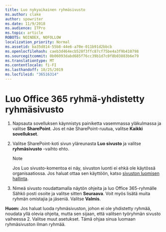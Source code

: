 ```yaml
---
title: Luo nykyaikainen ryhmäsivusto
ms.author: clake
author: spowriter
ms.date: 11/9/2018
ms.audience: ITPro
ms.topic: article
ROBOTS: NOINDEX, NOFOLLOW
localization_priority: Normal
ms.assetid: ba35d814-55b8-44e6-a70e-011b91d2bbcb
ms.openlocfilehash: caeb3d464ecb528f3ffc87cf75be4a3f9b410798
ms.sourcegitcommit: 0b06093dabd685f76cc39b1d7c0f8b03883b6e79
ms.translationtype: MT
ms.contentlocale: fi-FI
ms.lasthandoff: 10/25/2019
ms.locfileid: "36516314"
---
```

# <a name="create-an-office-365-group-connected-team-site"></a>Luo Office 365 ryhmä-yhdistetty ryhmäsivusto

1. Napsauta sovelluksen käynnistys painiketta vasemmassa yläkulmassa ja valitse **SharePoint**. Jos et näe SharePoint-ruutua, valitse **Kaikki sovellukset**.
    
2. Valitse SharePoint-koti sivun yläreunasta **Luo sivusto** ja valitse **ryhmäsivusto** -vaihto ehto. 
    
    > [!NOTE]
    > Jos Luo sivusto-komentoa ei näy, sivuston luonti ei ehkä ole käytössä organisaatiossa. Jos haluat ottaa sen käyttöön, katso [sivuston luomisen hallinta](https://go.microsoft.com/fwlink/?linkid=2009644). 
  
3. Nimeä sivusto noudattamalla näytön ohjeita ja luo Office 365-ryhmälle Sähkö posti osoite ja valitse sitten **Seuraava**. Voit myös lisätä muita ryhmän omistajia ja jäseniä. Valitse **Valmis**.
  
 **Huom:** Jos haluat luoda ryhmäsivuston, johon ei ole yhdistetty ryhmää, noudata yllä olevia ohjeita, mutta sen sijaan, että valitsen työryhmän sivusto vaiheessa 2. Valitse muut asetukset. Tämä ohjaa sinua luomaan ryhmäsivuston ilman ryhmää. 
    

